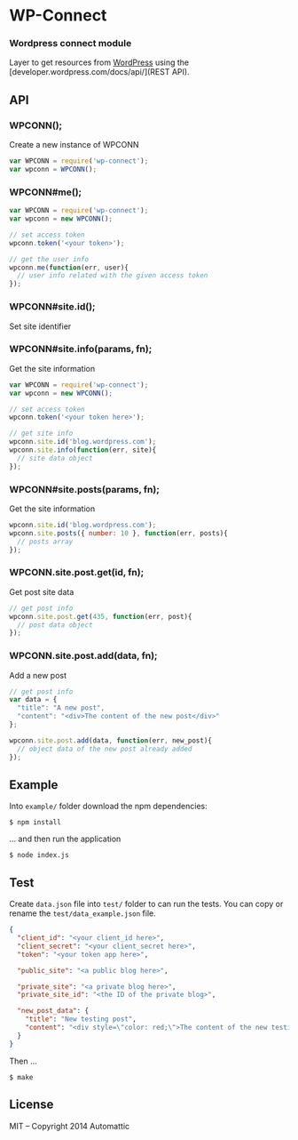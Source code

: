 # WP-Connect

### Wordpress connect module ###

  Layer to get resources from [WordPress](http://www.wordpress.com) using the [developer.wordpress.com/docs/api/](REST API).

## API

### WPCONN();

Create a new instance of WPCONN

```js
var WPCONN = require('wp-connect');
var wpconn = WPCONN();
```

### WPCONN#me();

```js
var WPCONN = require('wp-connect');
var wpconn = new WPCONN();

// set access token
wpconn.token('<your token>');

// get the user info
wpconn.me(function(err, user){
  // user info related with the given access token
});
```

### WPCONN#site.id(<id>);

Set site identifier

### WPCONN#site.info(params, fn);

Get the site information

```js
var WPCONN = require('wp-connect');
var wpconn = new WPCONN();

// set access token
wpconn.token('<your token here>');

// get site info
wpconn.site.id('blog.wordpress.com');
wpconn.site.info(function(err, site){
  // site data object
});
```

### WPCONN#site.posts(params, fn);

Get the site information

```js
wpconn.site.id('blog.wordpress.com');
wpconn.site.posts({ number: 10 }, function(err, posts){
  // posts array
});
```

### WPCONN.site.post.get(id, fn);

Get post site data

```js
// get post info
wpconn.site.post.get(435, function(err, post){
  // post data object
});
```

### WPCONN.site.post.add(data, fn);

Add a new post

```js
// get post info
var data = {
  "title": "A new post",
  "content": "<div>The content of the new post</div>"
};

wpconn.site.post.add(data, function(err, new_post){
  // object data of the new post already added
});
```

## Example

Into `example/` folder download the npm dependencies:

```cli
$ npm install
```

... and then run the application

```cli
$ node index.js
```

## Test

Create `data.json` file into `test/` folder to can run the tests. You can copy
or rename the `test/data_example.json` file.

```json
{
  "client_id": "<your client_id here>",
  "client_secret": "<your client_secret here>",
  "token": "<your token app here>",

  "public_site": "<a public blog here>",

  "private_site": "<a private blog here>",
  "private_site_id": "<the ID of the private blog>",

  "new_post_data": {
    "title": "New testing post",
    "content": "<div style=\"color: red;\">The content of the new testing post</div>"
  }
}
```

Then ...

```cli
$ make
```

## License

MIT – Copyright 2014 Automattic
